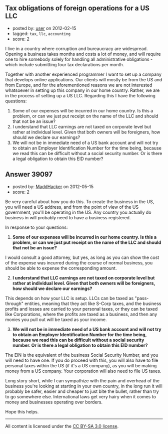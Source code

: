## Tax obligations of foreign operations for a US LLC

- posted by: [user](https://stackexchange.com/users/-1/16441-user) on 2012-02-15
- tagged: `tax`, `llc`, `accounting`
- score: 2

I live in a country where corruption and bureaucracy are widespread. Opening a business takes months and costs a lot of money, and will require one to hire somebody solely for handling all administrative obligations - which include submitting four tax declarations per month. 

Together with another experienced programmer I want to set up a company that develops online applications. Our clients will mostly be from the US and from Europe, and for the aforementioned reasons we are not interested whatsoever in setting up this company in our home country. Rather, we are in the process of setting up a US LLC. Regarding this I have the following questions:

1. Some of our expenses will be incurred in our home country. Is this a problem, or can we just put receipt on the name of the LLC and should that not be an issue? 
2. I understand that LLC earnings are not taxed on corporate level but rather at individual level. Given that both owners will be foreigners, how should we declare our earnings?
3. We will not be in immediate need of a US bank account and will not try to obtain an Employer Identification Number for the time being, because we read this can be difficult without a social security number. Or is there a legal obligation to obtain this EID number? 


## Answer 39097

- posted by: [MaddHacker](https://stackexchange.com/users/-1/17914-maddhacker) on 2012-05-15
- score: 2

Be very careful about how you do this.  To create the business in the US, you will need a US address, and from the point of view of the US government, you'll be operating in the US.  Any country you actually do business in will probably need to have a business registered.  

In response to your questions:

 1. **Some of our expenses will be incurred in our home country. Is this a problem, or can we just put receipt on the name of the LLC and should that not be an issue?**

I would consult a good attorney, but yes, as long as you can show the cost of the expense was incurred during the course of normal business, you should be able to expense the corresponding amount.

 2. **I understand that LLC earnings are not taxed on corporate level but rather at individual level. Given that both owners will be foreigners, how should we declare our earnings?**

This depends on how your LLC is setup.  LLCs can be taxed as "pass-through" entities, meaning that they act like S-Corp taxes, and the business profits and losses are carried to your personal taxes, or they can be taxed like Corporations, where the profits are taxed as a business, and then any monies you pull out will be taxed as your income.

 3. **We will not be in immediate need of a US bank account and will not try to obtain an Employer Identification Number for the time being, because we read this can be difficult without a social security number. Or is there a legal obligation to obtain this EID number?**

The EIN is the equivalent of the business Social Security Number, and you will need to have one.  If you do proceed with this, you will also have to file personal taxes within the US (if it's a US company), as you will be making money from a US company.  Your corporation will also need to file US taxes.

Long story short, while I can sympathize with the pain and overhead of the business you're looking at starting in your own country, in the long run it will probably be safer, easier and cheaper to just bite the bullet, rather than try to go somewhere else.  International laws get very hairy when it comes to money and businesses operating over borders.

Hope this helps.



---

All content is licensed under the [CC BY-SA 3.0 license](https://creativecommons.org/licenses/by-sa/3.0/).
